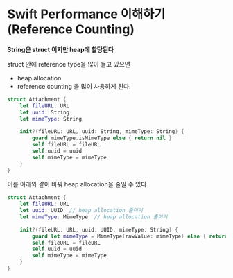 # Swift Performance 이해하기 (Reference Counting)

**String은 struct 이지만 heap에 할당된다**

struct 안에 reference type을 많이 들고 있으면 
- heap allocation
- reference counting
을 많이 사용하게 된다.

```swift
struct Attachment {
    let fileURL: URL
    let uuid: String
    let mimeType: String
    
    init?(fileURL: URL, uuid: String, mimeType: String) {
        guard mimeType.isMimeType else { return nil }
        self.fileURL = fileURL
        self.uuid = uuid
        self.mimeType = mimeType
    }
}
```

이를 아래와 같이 바꿔 heap allocation을 줄일 수 있다.

```swift
struct Attachment {
    let fileURL: URL
    let uuid: UUID  // heap allocation 줄이기
    let mimeType: MimeType  // heap allocation 줄이기
    
    init?(fileURL: URL, uuid: UUID, mimeType: String) {
        guard let mimeType = MimeType(rawValue: mimeType) else { return nil }
        self.fileURL = fileURL
        self.uuid = uuid
        self.mimeType = mimeType
    }
}
```

